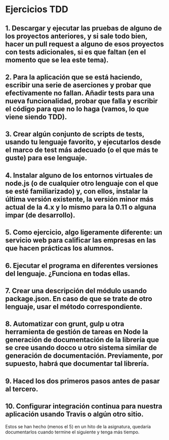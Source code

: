 # Ejercicios TDD

## 1. Descargar y ejecutar las pruebas de alguno de los proyectos anteriores, y si sale todo bien, hacer un pull request a alguno de esos proyectos con tests adicionales, si es que faltan (en el momento que se lea este tema).

## 2. Para la aplicación que se está haciendo, escribir una serie de aserciones y probar que efectivamente no fallan. Añadir tests para una nueva funcionalidad, probar que falla y escribir el código para que no lo haga (vamos, lo que viene siendo TDD).

## 3. Crear algún conjunto de scripts de tests, usando tu lenguaje favorito, y ejecutarlos desde el marco de test más adecuado (o el que más te guste) para ese lenguaje.

## 4. Instalar alguno de los entornos virtuales de node.js (o de cualquier otro lenguaje con el que se esté familiarizado) y, con ellos, instalar la última versión existente, la versión minor más actual de la 4.x y lo mismo para la 0.11 o alguna impar (de desarrollo).

## 5. Como ejercicio, algo ligeramente diferente: un servicio web para calificar las empresas en las que hacen prácticas los alumnos.

## 6. Ejecutar el programa en diferentes versiones del lenguaje. ¿Funciona en todas ellas.

## 7. Crear una descripción del módulo usando package.json. En caso de que se trate de otro lenguaje, usar el método correspondiente.

## 8. Automatizar con grunt, gulp u otra herramienta de gestión de tareas en Node la generación de documentación de la librería que se cree usando docco u otro sistema similar de generación de documentación. Previamente, por supuesto, habrá que documentar tal librería.

## 9. Haced los dos primeros pasos antes de pasar al tercero.

## 10. Configurar integración continua para nuestra aplicación usando Travis o algún otro sitio.

Estos se han hecho (menos el 5) en un hito de la asignatura, quedaría documentarlos cuando termine el siguiente y tenga más tiempo.